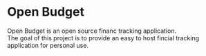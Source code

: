 # Open Budget

Open Budget is an open source financ tracking application.
<br>
The goal of this project is to provide an easy to host fincial tracking application for personal use.
